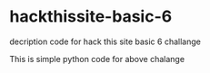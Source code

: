 # hackthissite-basic-6
decription code for hack this site basic 6 challange

This is simple python code for above chalange
